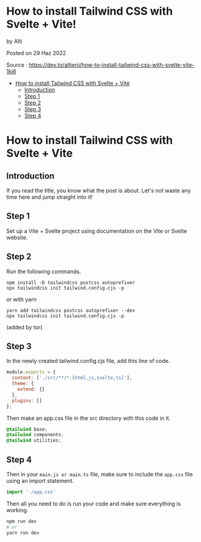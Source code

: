 
<h1>How to install Tailwind CSS with Svelte + Vite!</h1> 

by Alti 

Posted on 29 Haz 2022

Source : https://dev.to/altierii/how-to-install-tailwind-css-with-svelte-vite-1kj6

- [How to install Tailwind CSS with Svelte + Vite](#how-to-install-tailwind-css-with-svelte--vite)
  - [Introduction](#introduction)
  - [Step 1](#step-1)
  - [Step 2](#step-2)
  - [Step 3](#step-3)
  - [Step 4](#step-4)


# How to install Tailwind CSS with Svelte + Vite

## Introduction

If you read the title, you know what the post is about. Let's not waste any time here and jump straight into it!

## Step 1

Set up a Vite + Svelte project using documentation on the Vite or Svelte website.

## Step 2

Run the following commands.

```
npm install -D tailwindcss postcss autoprefixer
npx tailwindcss init tailwind.config.cjs -p
```

or with yarn 

```
yarn add tailwindcss postcss autoprefixer --dev
npx tailwindcss init tailwind.config.cjs -p
```
(added by tor)

## Step 3

In the newly created tailwind.config.cjs file, add this line of code.

```js
module.exports = {
  content: ['./src/**/*.{html,js,svelte,ts}'],
  theme: {
    extend: {}
  },
  plugins: []
};

```

Then make an app.css file in the src directory with this code in it.

```css
@tailwind base;
@tailwind components;
@tailwind utilities;

```

## Step 4

Then in your `main.js or main.ts` file, make sure to include the `app.css` file using an import statement.

```js
import './app.css'

```

Then all you need to do is run your code and make sure everything is working.

```bash
npm run dev
# or
yarn run dev
```